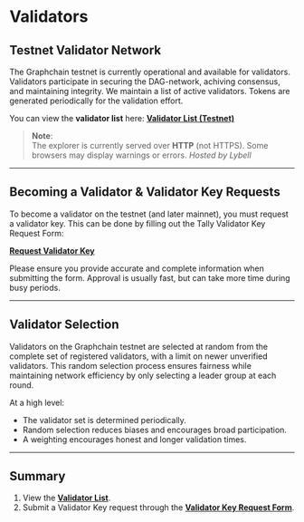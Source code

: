 # Validators

## Testnet Validator Network

The Graphchain testnet is currently operational and available for validators. Validators participate in securing the DAG-network, achiving consensus, and maintaining integrity. We maintain a list of active validators. Tokens are generated periodically for the validation effort.

You can view the **validator list** here: [**Validator List (Testnet)**](http://13.50.162.45/)  

> **Note**:  
> The explorer is currently served over **HTTP** (not HTTPS). Some browsers may display warnings or errors. *Hosted by Lybell* 

---

## Becoming a Validator & Validator Key Requests

To become a validator on the testnet (and later mainnet), you must request a validator key. This can be done by filling out the Tally Validator Key Request Form:  

[**Request Validator Key**](https://tally.so/r/3E86Ol)

Please ensure you provide accurate and complete information when submitting the form.
Approval is usually fast, but can take more time during busy periods.

---

## Validator Selection

Validators on the Graphchain testnet are selected at random from the complete set of registered validators, with a limit on newer unverified validators. This random selection process ensures fairness while maintaining network efficiency by only selecting a leader group at each round.

At a high level:
- The validator set is determined periodically.  
- Random selection reduces biases and encourages broad participation. 
- A weighting encourages honest and longer validation times.

---

## Summary

1. View the **[Validator List](http://13.50.162.45/)**.
2. Submit a Validator Key request through the **[Validator Key Request Form](https://tally.so/forms/3E86Ol/edit)**.  

